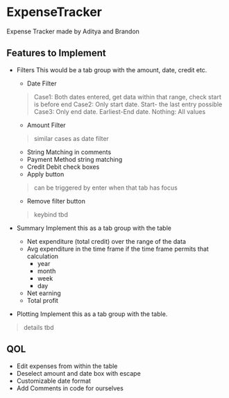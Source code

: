 # ExpenseTracker
Expense Tracker made by Aditya and Brandon

## Features to Implement
- Filters
This would be a tab group with the amount, date, credit etc. 
	- Date Filter
    > Case1: Both dates entered, get data within that range, check start is before end
    > Case2: Only start date. Start- the last entry possible
    > Case3: Only end date. Earliest-End date.
    > Nothing: All values
	- Amount Filter
    > similar cases as date filter
	- String Matching in comments
	- Payment Method string matching
    - Credit Debit check boxes
    - Apply button
    > can be triggered by enter when that tab has focus
    - Remove filter button
    > keybind tbd

- Summary
Implement this as a tab group with the table
    - Net expenditure (total credit) over the range of the data
    - Avg expenditure in the time frame if the time frame permits that calculation
        - year
        - month
        - week
        - day
    - Net earning
    - Total profit

- Plotting
Implement this as a tab group with the table.
>details tbd

## QOL
- Edit expenses from within the table
- Deselect amount and date box with escape
- Customizable date format
- Add Comments in code for ourselves